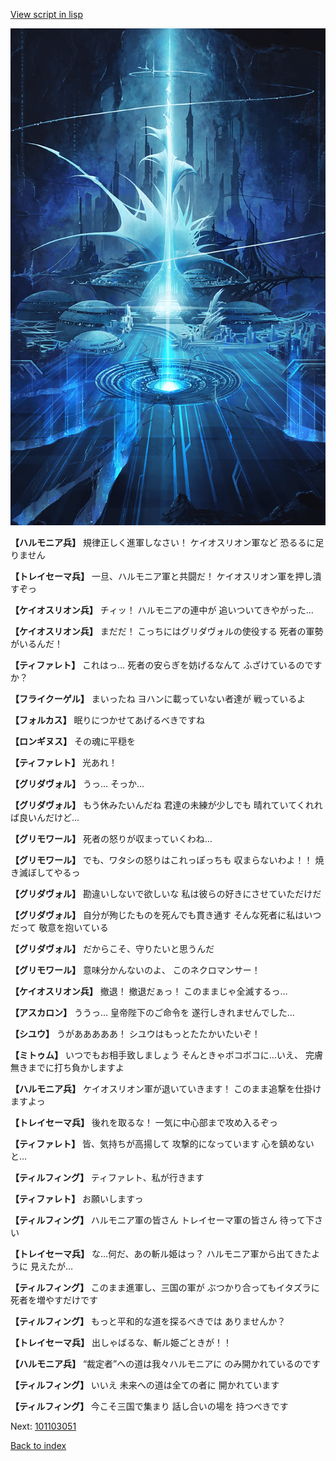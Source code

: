 [View script in lisp](../scripts/101103040.txt)

![profound.png](../images/backgrounds/profound.png)

**【ハルモニア兵】**
規律正しく進軍しなさい！
ケイオスリオン軍など
恐るるに足りません

**【トレイセーマ兵】**
一旦、ハルモニア軍と共闘だ！
ケイオスリオン軍を押し潰すぞっ

**【ケイオスリオン兵】**
チィッ！
ハルモニアの連中が
追いついてきやがった…

**【ケイオスリオン兵】**
まだだ！
こっちにはグリダヴォルの使役する
死者の軍勢がいるんだ！

**【ティファレト】**
これはっ…
死者の安らぎを妨げるなんて
ふざけているのですか？

**【フライクーゲル】**
まいったね
ヨハンに載っていない者達が
戦っているよ

**【フォルカス】**
眠りにつかせてあげるべきですね

**【ロンギヌス】**
その魂に平穏を

**【ティファレト】**
光あれ！

**【グリダヴォル】**
うっ…
そっか…

**【グリダヴォル】**
もう休みたいんだね
君達の未練が少しでも
晴れていてくれれば良いんだけど…

**【グリモワール】**
死者の怒りが収まっていくわね…

**【グリモワール】**
でも、ワタシの怒りはこれっぽっちも
収まらないわよ！！
焼き滅ぼしてやるっ

**【グリダヴォル】**
勘違いしないで欲しいな
私は彼らの好きにさせていただけだ

**【グリダヴォル】**
自分が殉じたものを死んでも貫き通す
そんな死者に私はいつだって
敬意を抱いている

**【グリダヴォル】**
だからこそ、守りたいと思うんだ

**【グリモワール】**
意味分かんないのよ、
このネクロマンサー！

**【ケイオスリオン兵】**
撤退！
撤退だぁっ！
このままじゃ全滅するっ…

**【アスカロン】**
ううっ…
皇帝陛下のご命令を
遂行しきれませんでした…

**【シユウ】**
うがあああああ！
シユウはもっとたたかいたいぞ！

**【ミトゥム】**
いつでもお相手致しましょう
そんときゃボコボコに…いえ、
完膚無きまでに打ち負かしますよ

**【ハルモニア兵】**
ケイオスリオン軍が退いていきます！
このまま追撃を仕掛けますよっ

**【トレイセーマ兵】**
後れを取るな！
一気に中心部まで攻め入るぞっ

**【ティファレト】**
皆、気持ちが高揚して
攻撃的になっています
心を鎮めないと…

**【ティルフィング】**
ティファレト、私が行きます

**【ティファレト】**
お願いしますっ

**【ティルフィング】**
ハルモニア軍の皆さん
トレイセーマ軍の皆さん
待って下さい

**【トレイセーマ兵】**
な…何だ、あの斬ル姫はっ？
ハルモニア軍から出てきたように
見えたが…

**【ティルフィング】**
このまま進軍し、三国の軍が
ぶつかり合ってもイタズラに
死者を増やすだけです

**【ティルフィング】**
もっと平和的な道を探るべきでは
ありませんか？

**【トレイセーマ兵】**
出しゃばるな、斬ル姫ごときが！！

**【ハルモニア兵】**
“裁定者”への道は我々ハルモニアに
のみ開かれているのです

**【ティルフィング】**
いいえ
未来への道は全ての者に
開かれています

**【ティルフィング】**
今こそ三国で集まり
話し合いの場を
持つべきです

Next: [101103051](101103051.md)

[Back to index](index.md)
